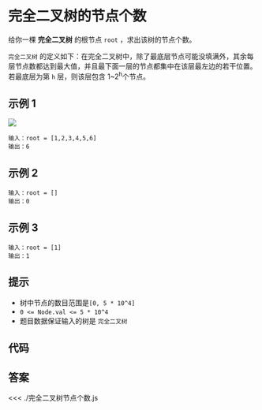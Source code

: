 # 完全二叉树的节点个数
<algorithmLevel level="1"/>

给你一棵 **完全二叉树** 的根节点 `root` ，求出该树的节点个数。

`完全二叉树` 的定义如下：在完全二叉树中，除了最底层节点可能没填满外，其余每层节点数都达到最大值，并且最下面一层的节点都集中在该层最左边的若干位置。若最底层为第 `h` 层，则该层包含 1~2<sup>h</sup>个节点。

## **示例 1**
![](https://assets.leetcode.com/uploads/2021/01/14/complete.jpg)

```
输入：root = [1,2,3,4,5,6]
输出：6
```
## **示例 2**
```
输入：root = []
输出：0
```
## **示例 3**
```
输入：root = [1]
输出：1
```


## 提示

- 树中节点的数目范围是`[0, 5 * 10^4]`
- `0 <= Node.val <= 5 * 10^4`
- 题目数据保证输入的树是 `完全二叉树`

## 代码
<stackblitz project-id="the-number-of-nodes-in-a-complete-binary-tree"/>

## 答案
<<< ./完全二叉树节点个数.js
